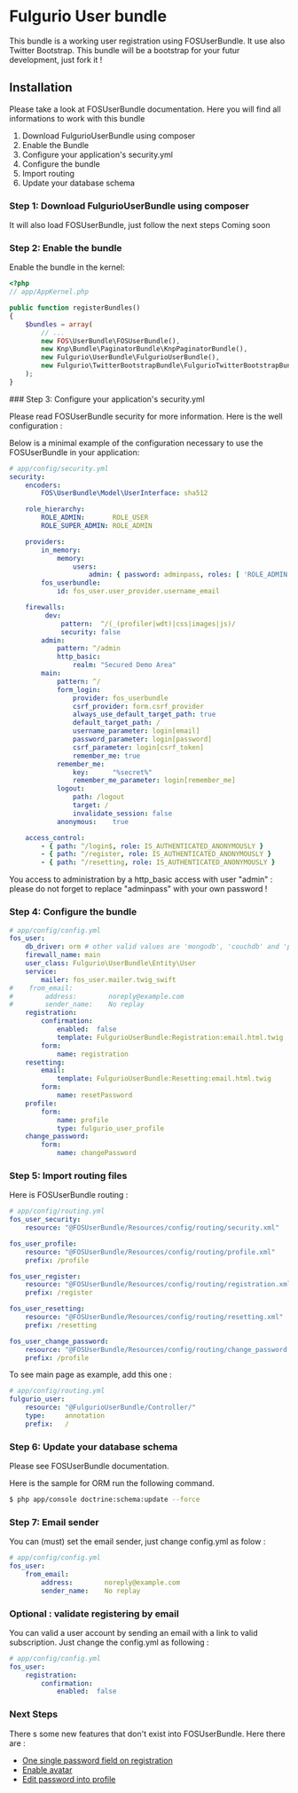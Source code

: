 Fulgurio User bundle
========================

This bundle is a working user registration using FOSUserBundle. It use also
Twitter Bootstrap.
This bundle will be a bootstrap for your futur development, just fork it !

## Installation

Please take a look at FOSUserBundle documentation. Here you will find all
informations to work with this bundle

1. Download FulgurioUserBundle using composer
2. Enable the Bundle
3. Configure your application's security.yml
4. Configure the bundle
5. Import routing
6. Update your database schema

### Step 1: Download FulgurioUserBundle using composer

It will also load FOSUserBundle, just follow the next steps
Coming soon

### Step 2: Enable the bundle

Enable the bundle in the kernel:

``` php
<?php
// app/AppKernel.php

public function registerBundles()
{
    $bundles = array(
        // ...
        new FOS\UserBundle\FOSUserBundle(),
        new Knp\Bundle\PaginatorBundle\KnpPaginatorBundle(),
        new Fulgurio\UserBundle\FulgurioUserBundle(),
        new Fulgurio\TwitterBootstrapBundle\FulgurioTwitterBootstrapBundle()
    );
}
```

### Step 3: Configure your application's security.yml

Please read FOSUserBundle security for more information. Here is the well
configuration :

Below is a minimal example of the configuration necessary to use the
FOSUserBundle in your application:

``` yaml
# app/config/security.yml
security:
    encoders:
        FOS\UserBundle\Model\UserInterface: sha512

    role_hierarchy:
        ROLE_ADMIN:       ROLE_USER
        ROLE_SUPER_ADMIN: ROLE_ADMIN

    providers:
        in_memory:
            memory:
                users:
                    admin: { password: adminpass, roles: [ 'ROLE_ADMIN' ] }
        fos_userbundle:
            id: fos_user.user_provider.username_email

    firewalls:
         dev:
             pattern:  ^/(_(profiler|wdt)|css|images|js)/
             security: false
        admin:
            pattern: ^/admin
            http_basic:
                realm: "Secured Demo Area"
        main:
            pattern: ^/
            form_login:
                provider: fos_userbundle
                csrf_provider: form.csrf_provider
                always_use_default_target_path: true
                default_target_path: /
                username_parameter: login[email]
                password_parameter: login[password]
                csrf_parameter: login[csrf_token]
                remember_me: true
            remember_me:
                key:      "%secret%"
                remember_me_parameter: login[remember_me]
            logout:
                path: /logout
                target: /
                invalidate_session: false
            anonymous:    true

    access_control:
        - { path: ^/login$, role: IS_AUTHENTICATED_ANONYMOUSLY }
        - { path: ^/register, role: IS_AUTHENTICATED_ANONYMOUSLY }
        - { path: ^/resetting, role: IS_AUTHENTICATED_ANONYMOUSLY }
```

You access to administration by a http_basic access with user "admin" : please
do not forget to replace "adminpass" with your own password !

### Step 4: Configure the bundle

``` yaml
# app/config/config.yml
fos_user:
    db_driver: orm # other valid values are 'mongodb', 'couchdb' and 'propel'
    firewall_name: main
    user_class: Fulgurio\UserBundle\Entity\User
    service:
        mailer: fos_user.mailer.twig_swift
#    from_email:
#        address:        noreply@example.com
#        sender_name:    No replay
    registration:
        confirmation:
            enabled:  false
            template: FulgurioUserBundle:Registration:email.html.twig
        form:
            name: registration
    resetting:
        email:
            template: FulgurioUserBundle:Resetting:email.html.twig
        form:
            name: resetPassword
    profile:
        form:
            name: profile
            type: fulgurio_user_profile
    change_password:
        form:
            name: changePassword
```

### Step 5: Import routing files

Here is FOSUserBundle routing :

``` yaml
# app/config/routing.yml
fos_user_security:
    resource: "@FOSUserBundle/Resources/config/routing/security.xml"

fos_user_profile:
    resource: "@FOSUserBundle/Resources/config/routing/profile.xml"
    prefix: /profile

fos_user_register:
    resource: "@FOSUserBundle/Resources/config/routing/registration.xml"
    prefix: /register

fos_user_resetting:
    resource: "@FOSUserBundle/Resources/config/routing/resetting.xml"
    prefix: /resetting

fos_user_change_password:
    resource: "@FOSUserBundle/Resources/config/routing/change_password.xml"
    prefix: /profile
```

To see main page as example, add this one :

``` yaml
# app/config/routing.yml
fulgurio_user:
    resource: "@FulgurioUserBundle/Controller/"
    type:     annotation
    prefix:   /
```

### Step 6: Update your database schema

Please see FOSUserBundle documentation.

Here is the sample for ORM run the following command.

``` bash
$ php app/console doctrine:schema:update --force
```


### Step 7: Email sender

You can (must) set the email sender, just change config.yml as folow :

``` yaml
# app/config/config.yml
fos_user:
    from_email:
        address:        noreply@example.com
        sender_name:    No replay
```

### Optional : validate registering by email

You can valid a user account by sending an email with a link to valid
subscription. Just change the config.yml as following :
``` yaml
# app/config/config.yml
fos_user:
    registration:
        confirmation:
            enabled:  false
```


### Next Steps
There s some new features that don't exist into FOSUserBundle. Here there are :

- [One single password field on registration](one_single_password_field_on_registration.md)
- [Enable avatar](enable_avatar.md)
- [Edit password into profile](edit_password_into_profile.md)
